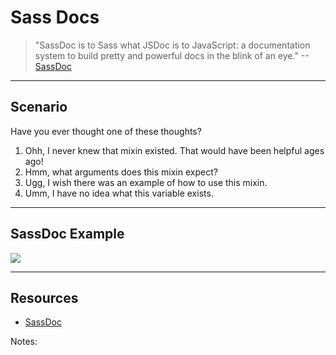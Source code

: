 # Sass Docs

> "SassDoc is to Sass what JSDoc is to JavaScript: a documentation system to build pretty and powerful docs in the blink of an eye." --[SassDoc](http://sassdoc.com/)

------

## Scenario
<!-- .slide: data-title="Sass Docs" data-state="backEndBrian juniorJacob midLevelMelissa" -->

Have you ever thought one of these thoughts?

1. <!-- .element class="fragment" --> Ohh, I never knew that mixin existed. That would have been helpful ages ago!
2. <!-- .element class="fragment" --> Hmm, what arguments does this mixin expect?
3. <!-- .element class="fragment" --> Ugg, I wish there was an example of how to use this mixin.
4. <!-- .element class="fragment" --> Umm, I have no idea what this variable exists.

------

## SassDoc Example
<!-- .slide: data-title="Sass Docs" data-state="backEndBrian juniorJacob midLevelMelissa" -->

[![](./imgs/sassdoc-example.png)](http://thoughtbot.github.io/neat-docs/latest/)

------

## Resources
<!-- .slide: data-title="Sass Docs" data-state="backEndBrian juniorJacob midLevelMelissa resources" -->

* [SassDoc](http://sassdoc.com/)

Notes:

